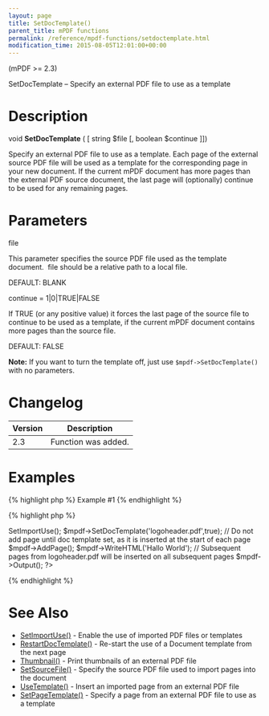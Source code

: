 ```yaml
---
layout: page
title: SetDocTemplate()
parent_title: mPDF functions
permalink: /reference/mpdf-functions/setdoctemplate.html
modification_time: 2015-08-05T12:01:00+00:00
---
```


<p>(mPDF &gt;= 2.3)</p>
<p>SetDocTemplate – Specify an external PDF file to use as a template</p>

# Description

<p class="manual_block">void <b>SetDocTemplate</b> ( [ string <span class="parameter">$file</span> [, boolean <span class="parameter">$continue</span> ]])</p>
<p>Specify an external PDF file to use as a template. Each page of the external source PDF file will be used as a template for the corresponding page in your new document. If the current mPDF document has more pages than the external PDF source document, the last page will (optionally) continue to be used for any remaining pages.</p>

# Parameters

<p class="manual_param_dt"><span class="parameter">file</span></p>
<p class="manual_param_dd">This parameter specifies the source PDF file used as the template document.&nbsp; <span class="parameter">file</span> should be a relative path to a local file.

<span class="smallblock">DEFAULT</span>: <span class="smallblock">BLANK</span></p>
<p class="manual_param_dt"><span class="parameter">continue</span> = 1|0|<span class="smallblock">TRUE</span>|<span class="smallblock">FALSE</span></p>
<p class="manual_param_dd">If <span class="smallblock">TRUE</span> (or any positive value) it forces the last page of the source file to continue to be used as a template, if the current mPDF document contains more pages than the source file.

<span class="smallblock">DEFAULT</span>: <span class="smallblock">FALSE</span></p>

<div class="alert alert-info" role="alert"><strong>Note:</strong> If you want to turn the template off, just use <code>$mpdf-&gt;SetDocTemplate()</code> with no parameters.</div>

# Changelog

<table class="table"> <thead>
<tr> <th>Version</th><th>Description</th> </tr>
</thead> <tbody>
<tr>
<td>2.3</td>
<td>Function was added.</td>
</tr>
</tbody> </table>

# Examples

{% highlight php %}
Example #1
{% endhighlight %}

{% highlight php %}
<?php

include("../mpdf.php");

$mpdf=new mPDF(); 

$mpdf->SetImportUse(); 

$mpdf->SetDocTemplate('logoheader.pdf',true); 

// Do not add page until doc template set, as it is inserted at the start of each page

$mpdf->AddPage();

$mpdf->WriteHTML('Hallo World');

// Subsequent pages from logoheader.pdf will be inserted on all subsequent pages

$mpdf->Output();

?>
{% endhighlight %}

# See Also

<ul>
<li><a href="{{ "/reference/mpdf-functions/setimportuse.html" | prepend: site.baseurl }}">SetImportUse()</a> - Enable the use of imported PDF files or templates</li>
<li><a href="{{ "/reference/mpdf-functions/restartdoctemplate.html" | prepend: site.baseurl }}">RestartDocTemplate()</a> - Re-start the use of a Document template from the next page</li>
<li><a href="{{ "/reference/mpdf-functions/thumbnail.html" | prepend: site.baseurl }}">Thumbnail()</a> - Print thumbnails of an external PDF file

</li>
<li><a href="{{ "/reference/mpdf-functions/setsourcefile.html" | prepend: site.baseurl }}">SetSourceFile()</a> - Specify the source PDF file used to import pages into the document

</li>
<li><a href="{{ "/reference/mpdf-functions/usetemplate.html" | prepend: site.baseurl }}">UseTemplate()</a> - Insert an imported page from an external PDF file</li>
<li><a href="{{ "/reference/mpdf-functions/setpagetemplate.html" | prepend: site.baseurl }}">SetPageTemplate()</a> - Specify a page from an external PDF file to use as a template

</li>
</ul>

